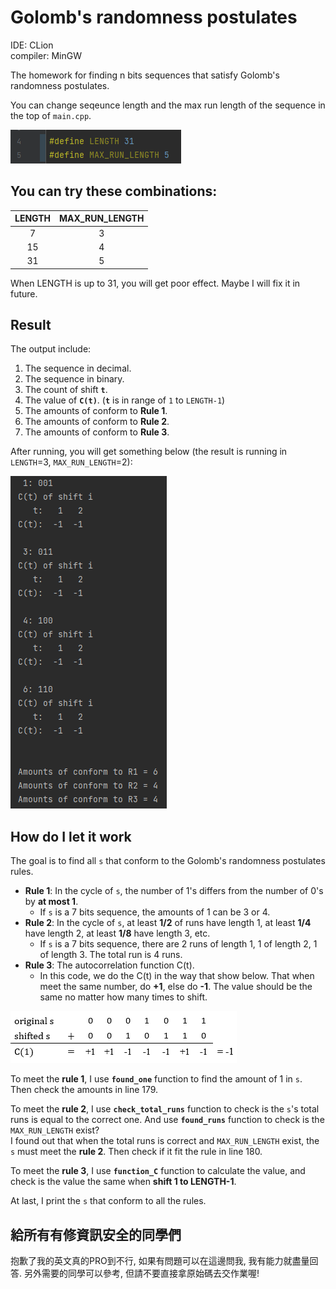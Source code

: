 # Golomb's randomness postulates

IDE: CLion  
compiler: MinGW

The homework for finding n bits sequences that satisfy Golomb's randomness postulates.  

You can change seqeunce length and the max run length of the sequence in the top of `main.cpp`.  

![This image is the top of main.cpp.](/img/01_define.png "This is the top of main.cpp.")  

## You can try these combinations:

 | LENGTH  | MAX_RUN_LENGTH |
 | :-------------: |:-------------:|
 | 7      | 3     |
 | 15      | 4     |
 | 31      | 5     |

When LENGTH is up to 31, you will get poor effect. Maybe I will fix it in future.

## Result
The output include:
1. The sequence in decimal.
1. The sequence in binary.
1. The count of shift **`t`**. 
1. The value of **`C(t)`**. (**`t`** is in range of `1` to `LENGTH-1`)
1. The amounts of conform to **Rule 1**.
1. The amounts of conform to **Rule 2**.
1. The amounts of conform to **Rule 3**.

After running, you will get something below (the result is running in `LENGTH`=3, `MAX_RUN_LENGTH`=2):  

![This image is the result when LENGTH=3 and MAX_RUN_LENGTH=2.](/img/02_result_example.png "This image is the result when LENGTH=3 and MAX_RUN_LENGTH=2.") 


## How do I let it work
The goal is to find all `s` that conform to the Golomb's randomness postulates rules.  


* **Rule 1**: In the cycle of `s`, the number of 1's differs from the number of 0's by **at most 1**. 
  * If `s` is a 7 bits sequence, the amounts of 1 can be 3 or 4.
* **Rule 2**: In the cycle of `s`, at least **1/2** of runs have length 1, at least **1/4** have length 2, at least **1/8** have length 3, etc. 
  * If `s` is a 7 bits sequence, there are 2 runs of length 1, 1 of length 2, 1 of length 3. The total run is 4 runs.
* **Rule 3**: The autocorrelation function C(t).
  * In this code, we do the C(t) in the way that show below. That when meet the same number, do **+1**, else do **-1**. The value should be the same no matter how many times to shift. 
 
![This image is the C(t) fuction.](/img/03_CT.png "This image is the C(t) fuction.")

To meet the **rule 1**, I use **`found_one`** function to find the amount of 1 in `s`. Then check the amounts in line 179.  

To meet the **rule 2**, I use **`check_total_runs`** function to check is the `s`'s total runs is equal to the correct one. And use **`found_runs`** function to check is the `MAX_RUN_LENGTH` exist?  
I found out that when the total runs is correct and `MAX_RUN_LENGTH` exist, the `s` must meet the **rule 2**.  Then check if it fit the rule in line 180.

To meet the **rule 3**, I use **`function_C`** function to calculate the value, and check is the value the same when **shift 1 to LENGTH-1**.

At last, I print the `s` that conform to all the rules. 

## 給所有有修資訊安全的同學們
抱歉了我的英文真的PRO到不行, 如果有問題可以在這邊問我, 我有能力就盡量回答.
另外需要的同學可以參考, 但請不要直接拿原始碼去交作業喔!
